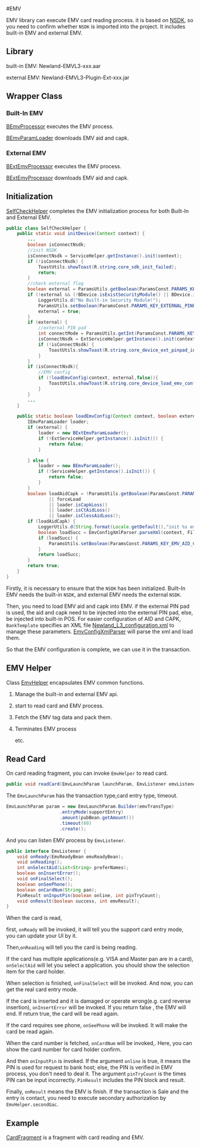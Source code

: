 #EMV

EMV library can execute EMV card reading process. it is based on [NSDK](./NSDK.md), so you need to confirm whether `NSDK` is imported into the project. It includes built-in EMV and external EMV.

## Library

built-in EMV:  Newland-EMVL3-xxx.aar

external EMV:  Newland-EMVL3-Plugin-Ext-xxx.jar

## Wrapper Class

### Built-In EMV

[BEmvProcessor](../sdk_helper/src/main/java/acquire/sdk/emv/BEmvProcessor.java) executes  the EMV process.

[BEmvParamLoader](../sdk_helper/src/main/java/acquire/sdk/emv/BEmvParamLoader.java) downloads EMV aid and capk.

### External EMV

[BExtEmvProcessor](../sdk_helper/src/main/java/acquire/sdk/emv/BExtEmvProcessor.java) executes  the EMV process.

[BExtEmvProcessor](../sdk_helper/src/main/java/acquire/sdk/emv/BExtEmvProcessor.java) downloads EMV aid and capk.

## Initialization

[SelfCheckHelper](../core/src/main/java/acquire/core/tools/SelfCheckHelper.java) completes the EMV initialization process for both Built-In and External EMV.

```java
public class SelfCheckHelper {
    public static void initDevice(Context context) {
        ...
        boolean isConnectNsdk;
        //init NSDK
        isConnectNsdk = ServiceHelper.getInstance().init(context);
        if (!isConnectNsdk) {
            ToastUtils.showToast(R.string.core_sdk_init_failed);
            return;
        }
        //check external flag
        boolean external = ParamsUtils.getBoolean(ParamsConst.PARAMS_KEY_EXTERNAL_PINPAD);
        if (!external && (!BDevice.isExistSecurityModule() || BDevice.isCpos())) {
            LoggerUtils.d("No Built-in Security Module!");
            ParamsUtils.setBoolean(ParamsConst.PARAMS_KEY_EXTERNAL_PINPAD, true);
            external = true;
        }
        if (external) {
            //external PIN pad
            int connectMode = ParamsUtils.getInt(ParamsConst.PARAMS_KEY_EXTERNAL_PINPAD_CONNECT_MODE);
            isConnectNsdk = ExtServiceHelper.getInstance().init(context,connectMode);
            if (!isConnectNsdk) {
                ToastUtils.showToast(R.string.core_device_ext_pinpad_init_failed);
            }
        }
        if (isConnectNsdk){
            //EMV config
            if (!loadEmvConfig(context, external,false)){
                ToastUtils.showToast(R.string.core_device_load_emv_configurations);
            }
        }
        ...
    }

    public static boolean loadEmvConfig(Context context, boolean external,boolean forceLoad) {
        IEmvParamLoader loader;
        if (external) {
            loader = new BExtEmvParamLoader();
            if (!ExtServiceHelper.getInstance().isInit()) {
                return false;
            }

        } else {
            loader = new BEmvParamLoader();
            if (!ServiceHelper.getInstance().isInit()) {
                return false;
            }
        }
        boolean loadAidCapk = !ParamsUtils.getBoolean(ParamsConst.PARAMS_KEY_EMV_AID_CAPK)
                || forceLoad
                || loader.isCapkLoss()
                || loader.isCtAidLoss()
                || loader.isClessAidLoss();
        if (loadAidCapk) {
            LoggerUtils.d(String.format(Locale.getDefault(),"init %s emv ",external?"external":"built-in"));
            boolean loadSucc = EmvConfigXmlParser.parseXml(context, FileConst.EMV_CONFIG, loader);
            if (loadSucc) {
                ParamsUtils.setBoolean(ParamsConst.PARAMS_KEY_EMV_AID_CAPK, true);
            }
            return loadSucc;
        }
        return true;
    }
}

```

Firstly, it is necessary to ensure that the `NSDK` has been initialized. Built-In EMV needs the built-in `NSDK`, and external EMV needs the external `NSDK`.

Then,  you need to load EMV aid and capk into EMV. if the external PIN pad is used, the aid and capk need to be injected into the external PIN pad, else,  be injected into built-in POS.  For easier configuration of AID and CAPK, `BankTemplate` specifies an XML file [Newland_L3_configuration.xml](../core/src/main/assets/Newland_L3_configuration.xml) to manage these parameters. [EmvConfigXmlParser](../core/src/main/java/acquire/core/tools/EmvConfigXmlParser.java) will parse the xml and load them.

So that the EMV configuration is complete, we can use it in the transaction.



## EMV Helper

Class [EmvHelper](../core/src/main/java/acquire/core/tools/EmvHelper.java) encapsulates EMV common functions.

1. Manage the built-in and external EMV api.

2. start to read card and EMV process.

3. Fetch the EMV tag data and pack them.

4. Terminates EMV process

   etc.

## Read Card

On card reading fragment, you can invoke `EmvHelper` to read card.

```java
public void readCard(EmvLaunchParam launchParam, EmvListener emvListener)
```

The `EmvLaunchParam` has the transaction type,card entry type, timeout.

```java
EmvLaunchParam param = new EmvLaunchParam.Builder(emvTransType)
                    .entryMode(supportEntry)
                    .amount(pubBean.getAmount())
                    .timeout(60)
                    .create();
```

And you can listen EMV process by  `EmvListener`.

```java
public interface EmvListener {
    void onReady(EmvReadyBean emvReadyBean);
    void onReading();
    int onSelectAid(List<String> preferNames);
    boolean onInsertError();
    void onFinalSelect();
    boolean onSeePhone();
    boolean onCardNum(String pan);
    PinResult onInputPin(boolean online, int pinTryCount);
    void onResult(boolean success, int emvResult);
}
```

When the card is read, 

first,  `onReady` will be invoked, it will tell you the support card entry mode, you can update your UI by it.  

Then,`onReading` will tell you the card is being reading. 

If the card has multiple applications(e.g. VISA and Master pan are in a card),  `onSelectAid` will let you select a application. you should show the selection item for the card holder.

When selection is finished, `onFinalSelect` will be invoked. And now, you can get the real card entry mode.

If the card is inserted and it is damaged or operate  wrong(e.g. card reverse insertion), `onInsertError` will be invoked. If you return false , the EMV will end. If return true, the card will be read again.

If the card requires see phone, `onSeePhone` will be invoked. It will make the card be read again.

When the card number is fetched, `onCardNum` will be invoked,. Here, you can show the card number for card holder confirm.

And then `onInputPin` is invoked. If the argument `online` is true, it means the PIN is used for request to bank host; else, the PIN is verified in EMV process, you don't need to deal it. The argument `pinTryCount` is the times PIN can be input incorrectly. `PinResult` includes  the PIN block and result.

Finally,  `onResult` means the EMV is finish. If the transaction is Sale and the entry is  contact, you need to execute secondary authorization by `EmvHelper.secondGac`.  



## Example

[CardFragment](../core/src/main/java/acquire/core/fragment/card/CardFragment.java) is a fragment with card reading and EMV.

